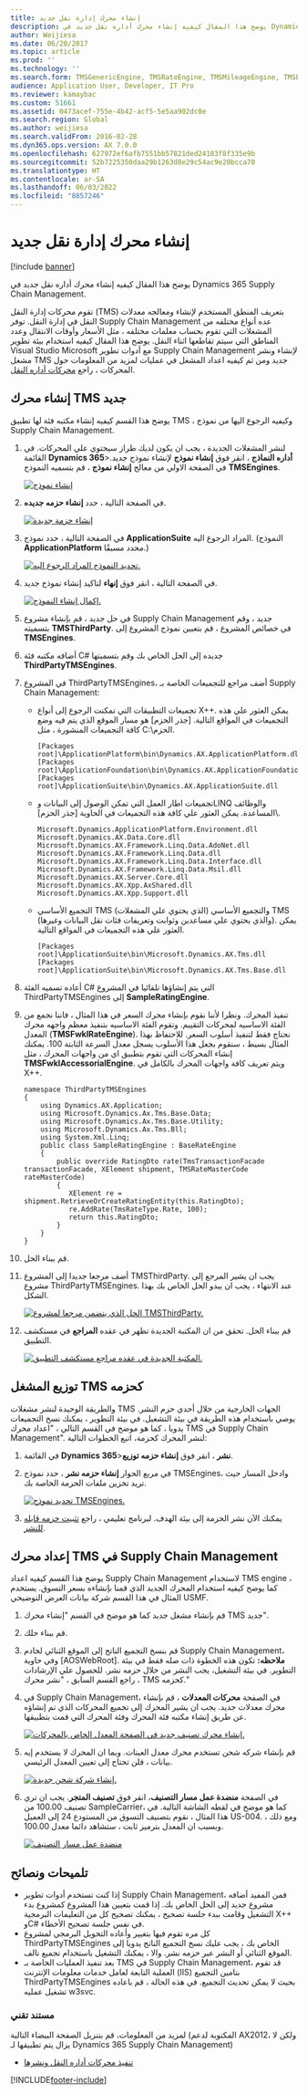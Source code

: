 ```yaml
---
title: إنشاء محرك إدارة نقل جديد
description: يوضح هذا المقال كيفيه إنشاء محرك أداره نقل جديد في Dynamics 365 Supply Chain Management.
author: Weijiesa
ms.date: 06/20/2017
ms.topic: article
ms.prod: ''
ms.technology: ''
ms.search.form: TMSGenericEngine, TMSRateEngine, TMSMileageEngine, TMSEngineParameters
audience: Application User, Developer, IT Pro
ms.reviewer: kamaybac
ms.custom: 51661
ms.assetid: 0473acef-755e-4b42-acf5-5e5aa902dc0e
ms.search.region: Global
ms.author: weijiesa
ms.search.validFrom: 2016-02-28
ms.dyn365.ops.version: AX 7.0.0
ms.openlocfilehash: 627972ef6afb7551bb57821ded24183f8f335e9b
ms.sourcegitcommit: 52b7225350daa29b1263d8e29c54ac9e20bcca70
ms.translationtype: HT
ms.contentlocale: ar-SA
ms.lasthandoff: 06/03/2022
ms.locfileid: "8857246"
---
```

# <a name="create-a-new-transportation-management-engine"></a>إنشاء محرك إدارة نقل جديد

[!include [banner](../includes/banner.md)]

يوضح هذا المقال كيفيه إنشاء محرك أداره نقل جديد في Dynamics 365 Supply Chain Management. 

تقوم محركات إدارة النقل (TMS) بتعريف المنطق المستخدم لإنشاء ومعالجه معدلات النقل في إدارة النقل. توفر Supply Chain Management عده أنواع مختلفه من المشغلات التي تقوم بحساب معلمات مختلفه ، مثل الأسعار وأوقات الانتقال وعدد المناطق التي سيتم تقاطعها اثناء النقل. يوضح هذا المقال كيفيه استخدام بيئة تطوير Visual Studio Microsoft مع أدوات تطوير Supply Chain Management لإنشاء ونشر مشغل TMS جديد ومن ثم كيفيه اعداد المشغل في عمليات لمزيد من المعلومات حول المحركات ، راجع [محركات أداره النقل](transportation-management-engines.md).

## <a name="create-a-new-tms-engine"></a>إنشاء محرك TMS جديد

يوضح هذا القسم كيفيه إنشاء مكتبه فئة لها تطبيق TMS ، وكيفيه الرجوع اليها من نموذج Supply Chain Management.

1. لنشر المشغلات الجديدة ، يجب ان يكون لديك طراز سيحتوي علي المحركات. في القائمة **Dynamics 365**&gt;**أداره النماذج** ، انقر فوق **إنشاء نموذج** لإنشاء نموذج جديد. في الصفحة الاولي من معالج **إنشاء نموذج** ، قم بتسميه النموذج **TMSEngines**. 

   [![إنشاء نموذج](./media/012.png)](./media/012.png)

2. في الصفحة التالية ، حدد **إنشاء حزمه جديده**. 

   [![إنشاء حزمة جديدة](./media/021.png)](./media/021.png)

3. في الصفحة التالية ، حدد نموذج **ApplicationSuite** المراد الرجوع اليه. (النموذج **ApplicationPlatform** محدد مسبقًا.) 

   [![تحديد النموذج المراد الرجوع اليه.](./media/032.png)](./media/032.png)

4. في الصفحة التالية ، انقر فوق **إنهاء** لتاكيد إنشاء نموذج جديد. 

   [![إكمال إنشاء النموذج.](./media/042.png)](./media/042.png)

5. في حل جديد ، قم بإنشاء مشروع Supply Chain Management جديد ، وقم بتسميته **TMSThirdParty**. في خصائص المشروع ، قم بتعيين نموذج المشروع إلى **TMSEngines**.
6. أضافه مكتبه فئة C\# جديده إلى الحل الخاص بك وقم بتسميتها **ThirdPartyTMSEngines**.
7. في المشروع ThirdPartyTMSEngines، أضف مراجع للتجميعات الخاصة بـ Supply Chain Management:
   -   تجميعات التطبيقات التي تمكنت الرجوع إلى أنواع X++. يمكن العثور علي هذه التجميعات في المواقع التالية. \[جذر الحزم\] هو مسار الموقع الذي يتم فيه وضع كافة التجميعات المنشورة ، مثل C:\\الحزم.

        ```xpp
        [Packages root]\ApplicationPlatform\bin\Dynamics.AX.ApplicationPlatform.dll
        [Packages root]\ApplicationFoundation\bin\Dynamics.AX.ApplicationFoundation.dll
        [Packages root]\ApplicationSuite\bin\Dynamics.AX.ApplicationSuite.dll
        ```
        
   -   تجميعات اطار العمل التي تمكن الوصول إلى البيانات وLINQ والوظائف المساعدة. يمكن العثور علي كافة هذه التجميعات في الحاوية \[جذر الحزم\]\\.

        ```xpp 
        Microsoft.Dynamics.ApplicationPlatform.Environment.dll
        Microsoft.Dynamics.AX.Data.Core.dll
        Microsoft.Dynamics.AX.Framework.Linq.Data.AdoNet.dll
        Microsoft.Dynamics.AX.Framework.Linq.Data.dll
        Microsoft.Dynamics.AX.Framework.Linq.Data.Interface.dll
        Microsoft.Dynamics.AX.Framework.Linq.Data.Msil.dll
        Microsoft.Dynamics.AX.Server.Core.dll
        Microsoft.Dynamics.AX.Xpp.AxShared.dll
        Microsoft.Dynamics.AX.Xpp.Support.dll
        ```

   -   التجميع الأساسي TMS (الذي يحتوي علي المشغلات) والتجميع الأساسي TMS (والذي يحتوي علي مساعدين وثوابت وتعريفات فئات نقل البيانات وغيرها). يمكن العثور علي هذه التجميعات في المواقع التالية.

        ```xpp
        [Packages root]\ApplicationSuite\bin\Microsoft.Dynamics.AX.Tms.dll
        [Packages root]\ApplicationSuite\bin\Microsoft.Dynamics.AX.Tms.Base.dll
        ```
8. أعاده تسميه الفئة C\# التي يتم إنشاؤها تلقائيا في المشروع ThirdPartyTMSEngines إلى **SampleRatingEngine**.
9. تنفيذ المحرك. ونظرا لأننا نقوم بإنشاء محرك السعر في هذا المثال ، فاننا نجمع من الفئة الاساسيه لمحركات التقييم. وتقوم الفئة الاساسيه بتنفيذ معظم واجهه محرك المعدل (**TMSFwkIRateEngine**). نحتاج فقط لتنفيذ أسلوب السعر. للاحتفاظ بهذا المثال بسيط ، سنقوم بجعل هذا الأسلوب يسجل معدل السرعة الثابتة 100. يمكنك إنشاء المحركات التي تقوم بتطبيق اي من واجهات المحرك ، مثل **TMSFwkIAccessorialEngine**. ويتم تعريف كافة واجهات المحرك بالكامل في X++.

    ```xpp
    namespace ThirdPartyTMSEngines
    {
        using Dynamics.AX.Application;
        using Microsoft.Dynamics.Ax.Tms.Base.Data;
        using Microsoft.Dynamics.Ax.Tms.Base.Utility;
        using Microsoft.Dynamics.Ax.Tms.Bll;
        using System.Xml.Linq;
        public class SampleRatingEngine : BaseRateEngine
        {
            public override RatingDto rate(TmsTransactionFacade transactionFacade, XElement shipment, TMSRateMasterCode rateMasterCode)
            {
               XElement re = shipment.RetrieveOrCreateRatingEntity(this.RatingDto);
               re.AddRate(TmsRateType.Rate, 100);
               return this.RatingDto;
            }
        }
    }
    ```

10. قم ببناء الحل.
11. أضف مرجعا جديدا إلى المشروع TMSThirdParty. يجب ان يشير المرجع إلى مشروع ThirdPartyTMSEngines. عند الانتهاء ، يجب ان يبدو الحل الخاص بك بهذا الشكل. 

    [![الحل الذي يتضمن مرجعا لمشروع TMSThirdParty.](./media/052.png)](./media/052.png)

12. قم ببناء الحل. تحقق من ان المكتبة الجديدة تظهر في عقده **المراجع** في مستكشف التطبيق. 

    [![المكتبة الجديدة في عقده مراجع مستكشف التطبيق.](./media/061.png)](./media/061.png)

## <a name="deploy-the-tms-engine-as-a-package"></a>توزيع المشغل TMS كحزمه

والطريقة الوحيدة لنشر مشغلات TMS الجهات الخارجية من خلال أحدي حزم النشر. يوصي باستخدام هذه الطريقة في بيئة التشغيل. في بيئة التطوير ، يمكنك نسخ التجميعات يدويا ، كما هو موضح في القسم التالي ، "اعداد محرك TMS في Supply Chain Management". لنشر المحرك كحزمة، اتبع الخطوات التالية:

1. في القائمة **Dynamics 365**&gt;**نشر** ، انقر فوق <strong>إنشاء حزمه توزيع</strong>.
2. في مربع الحوار **إنشاء حزمه نشر** ، حدد نموذج TMSEngines، وادخل المسار حيث تريد تخزين ملفات الحزمة الخاصة بك. 

   [![تحديد نموذج TMSEngines.](./media/071.png)](./media/071.png)

3. يمكنك الآن نشر الحزمة إلى بيئة الهدف. لبرنامج تعليمي ، راجع [تثبيت حزمه قابله للنشر](../../fin-ops-core/dev-itpro/deployment/install-deployable-package.md).

## <a name="set-up-the-tms-engine-in-supply-chain-management"></a>إعداد محرك TMS في Supply Chain Management

يوضح هذا القسم كيفيه اعداد Supply Chain Management لاستخدام TMS engine ، كما يوضح كيفيه استخدام المحرك الجديد الذي قمنا بإنشاءه بسعر التسوق. يستخدم المثال في هذا القسم شركة بيانات العرض التوضيحي USMF.

1. قم بإنشاء مشغل جديد كما هو موضح في القسم "إنشاء محرك TMS جديد".
2. قم ببناء حلك.
3. قم بنسخ التجميع الناتج إلى الموقع الثنائي لخادم Supply Chain Management، وفي حاوية \[AOSWebRoot\]. **ملاحظه:** تكون هذه الخطوة ذات صله فقط في بيئة التطوير. في بيئة التشغيل، يجب النشر من خلال حزمه نشر. للحصول علي الإرشادات ، راجع القسم السابق ، "نشر محرك TMS كحزمه."
4. في Supply Chain Management، في الصفحة **محركات المعدلات** ، قم بإنشاء محرك معدلات جديد. يجب ان يشير المحرك إلى تجميع المحركات الذي تم إنشاؤه عن طريق إنشاء مكتبه فئة المحرك وفئة المحرك التي قمت بتطبيقها. 

   [![إنشاء محرك تصنيف جديد في الصفحة المعدل الخاص بالمحركات.](./media/081.png)](./media/081.png)

5. قم بإنشاء شركه شحن تستخدم محرك معدل العينات. وبما ان المحرك لا يستخدم إيه بيانات ، فلن تحتاج إلى تعيين المعدل الرئيسي. 

   [![إنشاء شركة شحن جديدة.](./media/092.png)](./media/092.png)

6. في الصفحة **منضدة عمل مسار التصنيف**، انقر فوق **تصنيف المتجر**. يجب ان تري تصنيف 100.00 من SampleCarrier، كما هو موضح في لقطه الشاشة التالية. في هذا المثال ، نقوم بتصنيف التسوق من المستودع 24 إلى العميل US-004. ومع ذلك ، وبسبب ان المعدل بترميز ثابت ، ستشاهد دائما معدل 100.00.

   [![منضدة عمل مسار التصنيف](./media/101.png)](./media/101.png)

## <a name="tips-and-tricks"></a>تلميحات ونصائح

- إذا كنت تستخدم أدوات تطوير Supply Chain Management، فمن المفيد أضافه مشروع جديد إلى الحل الخاص بك. إذا قمت بتعيين هذا المشروع كمشروع بدء التشغيل وقامت ببدء جلسة تصحيح ، يمكنك تصحيح كل من التعليمات البرمجية X++ وC\# في نفس جلسة تصحيح الأخطاء.
- كل مره تقوم فيها بتغيير وأعاده التحويل البرمجي لمشروع ThirdPartyTMSEngines الخاص بك ، يجب عليك نسخ التجميع الناتج يدويا إلى الموقع الثنائي أو النشر عبر حزمه نشر. والا ، يمكنك التشغيل باستخدام تجميع تالف.
- بعد تنفيذ العمليات الخاصة بـ TMS في Supply Chain Management، قد تقوم العملية التابعة لعامل خدمات معلومات الإنترنت (IIS) بتامين التجميع ThirdPartyTMSEngines بحيث لا يمكن تحديث التجميع. في هذه الحالة ، قم باعاده تشغيل عمليه w3svc.

### <a name="whitepaper"></a>مستند تقني

لمزيد من المعلومات، قم بتنزيل الصفحة البيضاء التالية (المكتوبة لدعم AX2012، ولكن لا يزال يتم تطبيقها لـ Dynamics 365 Supply Chain Management)

- [تنفيذ محركات أداره النقل ونشرها](https://download.microsoft.com/download/b/5/f/b5ff8fef-3918-4c1d-92d5-b67eb0971684/ImplementingAndDeployingTransportationManagementEnginesInAX.pdf)


[!INCLUDE[footer-include](../../includes/footer-banner.md)]
